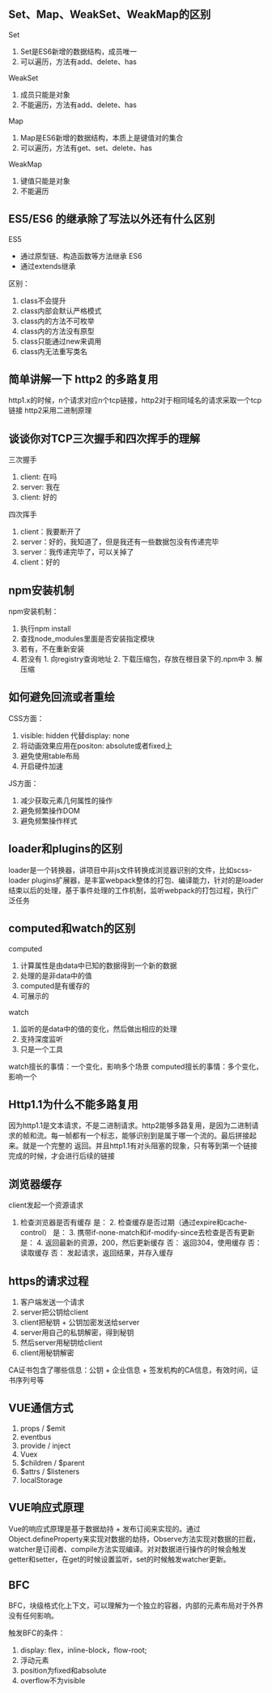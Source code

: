 ## Set、Map、WeakSet、WeakMap的区别

Set
1. Set是ES6新增的数据结构，成员唯一
2. 可以遍历，方法有add、delete、has

WeakSet
1. 成员只能是对象
2. 不能遍历，方法有add、delete、has

Map
1. Map是ES6新增的数据结构，本质上是键值对的集合
2. 可以遍历，方法有get、set、delete、has

WeakMap
1. 键值只能是对象
2. 不能遍历


## ES5/ES6 的继承除了写法以外还有什么区别

ES5 
- 通过原型链、构造函数等方法继承
ES6
- 通过extends继承

区别：
1. class不会提升
2. class内部会默认严格模式
3. class内的方法不可枚举
4. class内的方法没有原型
5. class只能通过new来调用
6. class内无法重写类名



## 简单讲解一下 http2 的多路复用

http1.x的时候，n个请求对应n个tcp链接，http2对于相同域名的请求采取一个tcp链接
http2采用二进制原理


## 谈谈你对TCP三次握手和四次挥手的理解

三次握手
1. client: 在吗
2. server: 我在
3. client: 好的

四次挥手
1. client：我要断开了
2. server：好的，我知道了，但是我还有一些数据包没有传递完毕
3. server：我传递完毕了，可以关掉了
4. client：好的

## npm安装机制

npm安装机制：
1. 执行npm install
2. 查找node_modules里面是否安装指定模块
  1. 若有，不在重新安装
  2. 若没有
    1. 向registry查询地址
    2. 下载压缩包，存放在根目录下的.npm中
    3. 解压缩

## 如何避免回流或者重绘

CSS方面：
1. visible: hidden 代替display: none
2. 将动画效果应用在positon: absolute或者fixed上
3. 避免使用table布局
4. 开启硬件加速

JS方面：
1. 减少获取元素几何属性的操作
2. 避免频繁操作DOM
3. 避免频繁操作样式


## loader和plugins的区别

loader是一个转换器，讲项目中非js文件转换成浏览器识别的文件，比如scss-loader
plugins扩展器，是丰富webpack整体的打包、编译能力，针对的是loader结束以后的处理，基于事件处理的工作机制，监听webpack的打包过程，执行广泛任务


## computed和watch的区别

computed
1. 计算属性是由data中已知的数据得到一个新的数据
2. 处理的是非data中的值
3. computed是有缓存的
4. 可展示的

watch
1. 监听的是data中的值的变化，然后做出相应的处理
2. 支持深度监听
3. 只是一个工具


watch擅长的事情：一个变化，影响多个场景
computed擅长的事情：多个变化，影响一个


## Http1.1为什么不能多路复用

因为http1.1是文本请求，不是二进制请求。http2能够多路复用，是因为二进制请求的帧和流。每一帧都有一个标志，能够识别到是属于哪一个流的。最后拼接起来。就是一个完整的
返回。并且http1.1有对头阻塞的现象，只有等到第一个链接完成的时候，才会进行后续的链接


## 浏览器缓存

client发起一个资源请求
1. 检查浏览器是否有缓存
  是：
    2. 检查缓存是否过期（通过expire和cache-control）
      是：
        3. 携带if-none-match和if-modify-since去检查是否有更新
          是：
            4. 返回最新的资源，200，然后更新缓存
          否：
            返回304，使用缓存
      否：
        读取缓存
  否：
    发起请求，返回结果，并存入缓存


## https的请求过程

1. 客户端发送一个请求
2. server把公钥给client
3. client把秘钥 + 公钥加密发送给server
4. server用自己的私钥解密，得到秘钥
5. 然后server用秘钥给client
6. client用秘钥解密

CA证书包含了哪些信息：公钥 + 企业信息 + 签发机构的CA信息，有效时间，证书序列号等


## VUE通信方式

1. props / $emit
2. eventbus
3. provide / inject
4. Vuex
5. $children / $parent
6. $attrs / $listeners
7. localStorage


## VUE响应式原理

Vue的响应式原理是基于数据劫持 + 发布订阅来实现的。通过Object.defineProperty来实现对数据的劫持，Observe方法实现对数据的拦截，
watcher是订阅者、compile方法实现编译。对对数据进行操作的时候会触发getter和setter，在get的时候设置监听，set的时候触发watcher更新。


## BFC

BFC，块级格式化上下文，可以理解为一个独立的容器，内部的元素布局对于外界没有任何影响。

触发BFC的条件：
  1. display: flex，inline-block，flow-root;
  2. 浮动元素
  3. position为fixed和absolute
  4. overflow不为visible






